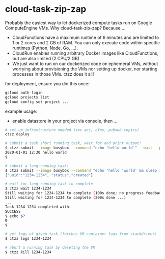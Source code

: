 # cloud-task-zip-zap

Probably the easiest way to let dockerized compute tasks run on Google ComputeEngine VMs.
Why cloud-task-zip-zap? Because ...
- CloudFunctions have a maximum runtime of 9 minutes and are limited to 1 or 2 cores and 2 GB of RAM.
  You can only execute code within specific runtimes (Python, Node, Go, ...).
- CloudRun enables running arbitrary Docker images like CloudFunctions, but are also limited (2 CPU/2 GB)
- We just want to run on our dockerized code on ephemeral VMs, without worrying about provisioning
  the VMs nor setting up docker, nor starting processes in those VMs. ctzz does it all!

for deployment, ensure you did this once:
```bash
gcloud auth login
gcloud projects list
gcloud config set project ... 
```

example usage:
- enable datastore in your project via console, then ...
```bash
# set up infrastructure needed (svc acc, cfns, pubsub topics) 
ctzz deploy

# submit a task short running task, wait for and print output!
$ ctzz submit --image busybox --command "echo 'hello world'" --wait --print-logs
2020-01-01 12:30 hello world
$

# submit a long-running task!
$ ctzz submit --image busybox --command "echo 'hello 'world' && sleep 1000 && echo done"
{"uuid":"1234-1234", "status","created"}

# wait for long-running task to complete
$ ctzz wait 1234-1234
Still waiting for 1234-1234 to complete (100s done; no progress feedback, no eta)
Still waiting for 1234-1234 to complete (200s done ...)
...
Task 1234-1234 completed with:
SUCCESS
$ echo $?
0
$

# get logs of given task (fetches VM container logs from stackdriver)
$ ctzz logs 1234-1234

# abort a running task by deleting the VM
$ ctzz kill 1234-1234
```